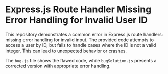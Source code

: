# Express.js Route Handler Missing Error Handling for Invalid User ID

This repository demonstrates a common error in Express.js route handlers: missing error handling for invalid input.  The provided code attempts to access a user by ID, but fails to handle cases where the ID is not a valid integer. This can lead to unexpected behavior or crashes.

The `bug.js` file shows the flawed code, while `bugSolution.js` presents a corrected version with appropriate error handling.